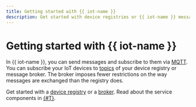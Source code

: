 ```yaml
---
title: Getting started with {{ iot-name }}
description: Get started with device registries or {{ iot-name }} message brokers.
---
```


# Getting started with {{ iot-name }}

In {{ iot-name }}, you can send messages and subscribe to them via [MQTT](https://mqtt.org/). You can subscribe your IoT devices to [topics](concepts/topic/index.md) of your device registry or message broker. The broker imposes fewer restrictions on the way messages are exchanged than the registry does.

Get started with a [device registry](quickstart.md) or a [broker](quickstart-broker.md). Read about the service components in [{#T}](concepts/index.md).
